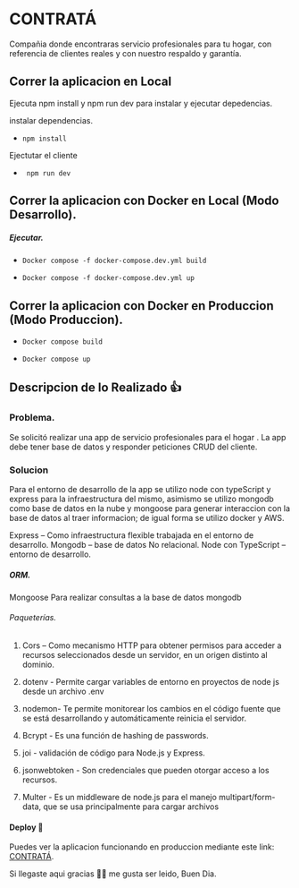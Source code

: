 # CONTRATÁ

Compañia donde encontraras servicio profesionales para tu hogar, con referencia de clientes reales y con nuestro respaldo y garantía.

## Correr la aplicacion en Local
Ejecuta npm install y npm run dev para instalar y ejecutar depedencias.

instalar dependencias.

- `npm install`

Ejectutar el cliente

- ` npm run dev`

## Correr la aplicacion con Docker en Local (Modo Desarrollo).

##### Ejecutar.

- `Docker compose -f docker-compose.dev.yml build`

- `Docker compose -f docker-compose.dev.yml up`

## Correr la aplicacion con Docker en Produccion (Modo Produccion).

- `Docker compose build`

- `Docker compose up`

## Descripcion de lo Realizado 👍 

### Problema.

Se solicitó realizar una app de servicio profesionales para el hogar . La app debe tener base de datos y responder peticiones CRUD del cliente.

### Solucion

Para el entorno de desarrollo de la app se utilizo node con typeScript y express para la infraestructura del mismo, asimismo se utilizo mongodb como base de datos en la nube y mongoose para generar interaccion con la base de datos al traer informacion; de igual forma se utilizo docker y AWS.

Express – Como infraestructura flexible trabajada en el entorno de desarrollo.
Mongodb – base de datos No relacional.
Node con TypeScript  – entorno de desarrollo.

##### ORM.

Mongoose Para realizar consultas a la base de datos mongodb

###### Paqueterías.

1. Cors – Como mecanismo HTTP para obtener permisos para acceder a recursos seleccionados desde un servidor, en un origen distinto al dominio.

1. dotenv - Permite cargar variables de entorno en proyectos de node js desde un archivo .env

1. nodemon- Te permite monitorear los cambios en el código fuente que se está desarrollando y automáticamente reinicia el servidor.

1. Bcrypt - Es una función de hashing de passwords.

1.  joi - validación de código para Node.js y Express.

1. jsonwebtoken - Son credenciales que pueden otorgar acceso a los recursos.

1. Multer - Es un middleware de node.js para el manejo multipart/form-data, que se usa principalmente para cargar archivos



#### Deploy 🚀
Puedes ver la aplicacion funcionando en produccion mediante este link: [CONTRATÁ](https://contrata.vercel.app/ "CONTRATÁ").

Si llegaste aqui gracias 🙏🏼 me gusta ser leido, Buen Dia.